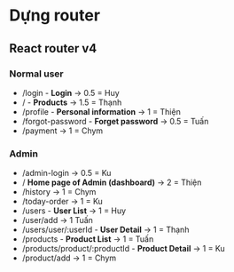 # Dựng router

## React router v4


### Normal user
* /login - **Login**  -> 0.5 = Huy
* / - **Products** -> 1.5 = Thạnh
* /profile - **Personal information** -> 1 = Thiện
* /forgot-password - **Forget password** -> 0.5 = Tuấn
* /payment -> 1 = Chym

### Admin

* /admin-login -> 0.5 = Ku
* / **Home page of Admin (dashboard)** -> 2 = Thiện
* /history -> 1 = Chym
* /today-order -> 1 = Ku
* /users - **User List** -> 1 = Huy
* /user/add -> 1 Tuấn
* /users/user/:userId - **User Detail** -> 1 = Thạnh
* /products - **Product List** -> 1 = Tuấn
* /products/product/:productId - **Product Detail** -> 1 = Ku
* /product/add -> 1 = Chym
